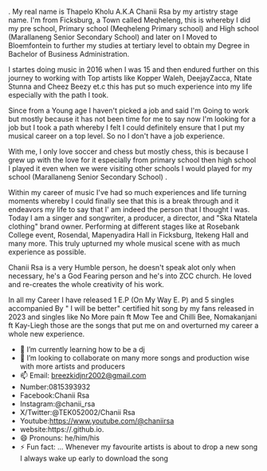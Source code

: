 
. My real name is Thapelo Kholu A.K.A Chanii Rsa by my artistry stage name. I'm from Ficksburg, a Town called Meqheleng, this is whereby I did my pre school, Primary school (Meqheleng Primary school) and High school (Marallaneng Senior Secondary School) and later on I Moved to Bloemfontein to further my studies at tertiary level to obtain my Degree in Bachelor of Business Administration.

I startes doing music in 2016 when I was 15 and then endured further on this journey to working with Top artists like Kopper Waleh, DeejayZacca, Ntate Stunna and Cheez Beezy et.c this has put so much experience into my life especially with the path I took.

Since from a Young age I haven't picked a job and said I'm Going to work but mostly because it has not been time for me to say now I'm looking for a job but I took a path whereby I felt I could definitely ensure that I put my musical career on a top level. So no I don't have a job experience. 

With me, I only love soccer and chess but mostly chess, this is because I grew up with the love for it especially from primary school then high school I played it even when we were visiting other schools I would played for my school (Marallaneng Senior Secondary School) . 

Within my career of music I've had so much experiences and life turning moments whereby I could finally see that this is a break through and it endeavors my life to say that I' am indeed the person that I thought I was. Today I am a singer and songwriter, a producer, a director,  and "Ska Ntatela clothing" brand owner. Performing at different stages like at Rosebank College event, Rosendal, Mapenyadira Hall in Ficksburg, Itekeng Hall and many more. This truly upturned my whole musical scene with as much experience as possible. 

Chanii Rsa is a very Humble person, he doesn't speak alot only when necessary, he's a God Fearing person and he's into ZCC church. He loved and re-creates the whole creativity of his work. 

In all my Career I have released 1 E.P (On My Way E. P) and 5 singles accompanied By " I will be better" certified hit song by my fans released in 2023 and singles like No More pain ft Mow Tee and Chilli Bee, Nomakanjani ft Kay-Liegh those are the songs that put me on and overturned my career a whole new experience. 
  
- 🌱 I’m currently learning how to be a dj
- 💞️ I’m looking to collaborate on many more songs and production wise with more artists and producers
- 📫 Email: breezkidjnr2002@gmail.com
- Number:0815393932
- Facebook:Chanii Rsa
- Instagram:@chanii_rsa
- X/Twitter:@TEK052002/Chanii Rsa
- Youtube:https://www.youtube.com/@chaniirsa
- website:https://<chaniirsa>.github.io.
- 😄 Pronouns: he/him/his
- ⚡ Fun fact: ... Whenever my favourite artists is about to drop a new song I always wake up early to download the song

<!---
Chaniirsa/Chaniirsa is a ✨ special ✨ repository because its `README.md` (this file) appears on your GitHub profile.
You can click the Preview link to take a look at your changes.
--->
